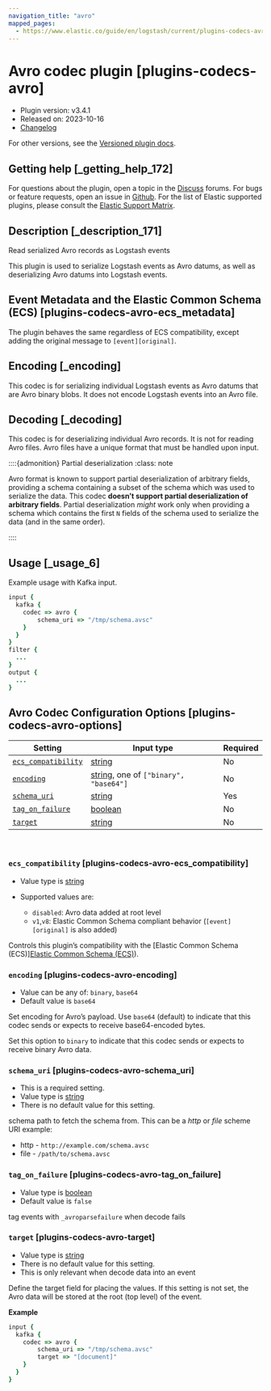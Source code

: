 ```yaml
---
navigation_title: "avro"
mapped_pages:
  - https://www.elastic.co/guide/en/logstash/current/plugins-codecs-avro.html
---
```


# Avro codec plugin [plugins-codecs-avro]


* Plugin version: v3.4.1
* Released on: 2023-10-16
* [Changelog](https://github.com/logstash-plugins/logstash-codec-avro/blob/v3.4.1/CHANGELOG.md)

For other versions, see the [Versioned plugin docs](logstash-docs://reference/codec-avro-index.md).

## Getting help [_getting_help_172]

For questions about the plugin, open a topic in the [Discuss](http://discuss.elastic.co) forums. For bugs or feature requests, open an issue in [Github](https://github.com/logstash-plugins/logstash-codec-avro). For the list of Elastic supported plugins, please consult the [Elastic Support Matrix](https://www.elastic.co/support/matrix#logstash_plugins).


## Description [_description_171]

Read serialized Avro records as Logstash events

This plugin is used to serialize Logstash events as Avro datums, as well as deserializing Avro datums into Logstash events.


## Event Metadata and the Elastic Common Schema (ECS) [plugins-codecs-avro-ecs_metadata]

The plugin behaves the same regardless of ECS compatibility, except adding the original message to `[event][original]`.


## Encoding [_encoding]

This codec is for serializing individual Logstash events as Avro datums that are Avro binary blobs. It does not encode Logstash events into an Avro file.


## Decoding [_decoding]

This codec is for deserializing individual Avro records. It is not for reading Avro files. Avro files have a unique format that must be handled upon input.

::::{admonition} Partial deserialization
:class: note

Avro format is known to support partial deserialization of arbitrary fields, providing a schema containing a subset of the schema which was used to serialize the data. This codec **doesn’t support partial deserialization of arbitrary fields**. Partial deserialization *might* work only when providing a schema which contains the first `N` fields of the schema used to serialize the data (and in the same order).

::::



## Usage [_usage_6]

Example usage with Kafka input.

```ruby
input {
  kafka {
    codec => avro {
        schema_uri => "/tmp/schema.avsc"
    }
  }
}
filter {
  ...
}
output {
  ...
}
```


## Avro Codec Configuration Options [plugins-codecs-avro-options]

| Setting | Input type | Required |
| --- | --- | --- |
| [`ecs_compatibility`](#plugins-codecs-avro-ecs_compatibility) | [string](/reference/configuration-file-structure.md#string) | No |
| [`encoding`](#plugins-codecs-avro-encoding) | [string](/reference/configuration-file-structure.md#string), one of `["binary", "base64"]` | No |
| [`schema_uri`](#plugins-codecs-avro-schema_uri) | [string](/reference/configuration-file-structure.md#string) | Yes |
| [`tag_on_failure`](#plugins-codecs-avro-tag_on_failure) | [boolean](/reference/configuration-file-structure.md#boolean) | No |
| [`target`](#plugins-codecs-avro-target) | [string](/reference/configuration-file-structure.md#string) | No |

 

### `ecs_compatibility` [plugins-codecs-avro-ecs_compatibility]

* Value type is [string](/reference/configuration-file-structure.md#string)
* Supported values are:

    * `disabled`: Avro data added at root level
    * `v1`,`v8`: Elastic Common Schema compliant behavior (`[event][original]` is also added)


Controls this plugin’s compatibility with the [Elastic Common Schema (ECS)][Elastic Common Schema (ECS)](ecs://reference/index.md)).


### `encoding` [plugins-codecs-avro-encoding]

* Value can be any of: `binary`, `base64`
* Default value is `base64`

Set encoding for Avro’s payload. Use `base64` (default) to indicate that this codec sends or expects to receive base64-encoded bytes.

Set this option to `binary` to indicate that this codec sends or expects to receive binary Avro data.


### `schema_uri` [plugins-codecs-avro-schema_uri]

* This is a required setting.
* Value type is [string](/reference/configuration-file-structure.md#string)
* There is no default value for this setting.

schema path to fetch the schema from. This can be a *http* or *file* scheme URI example:

* http - `http://example.com/schema.avsc`
* file - `/path/to/schema.avsc`


### `tag_on_failure` [plugins-codecs-avro-tag_on_failure]

* Value type is [boolean](/reference/configuration-file-structure.md#boolean)
* Default value is `false`

tag events with `_avroparsefailure` when decode fails


### `target` [plugins-codecs-avro-target]

* Value type is [string](/reference/configuration-file-structure.md#string)
* There is no default value for this setting.
* This is only relevant when decode data into an event

Define the target field for placing the values. If this setting is not set, the Avro data will be stored at the root (top level) of the event.

**Example**

```ruby
input {
  kafka {
    codec => avro {
        schema_uri => "/tmp/schema.avsc"
        target => "[document]"
    }
  }
}
```



